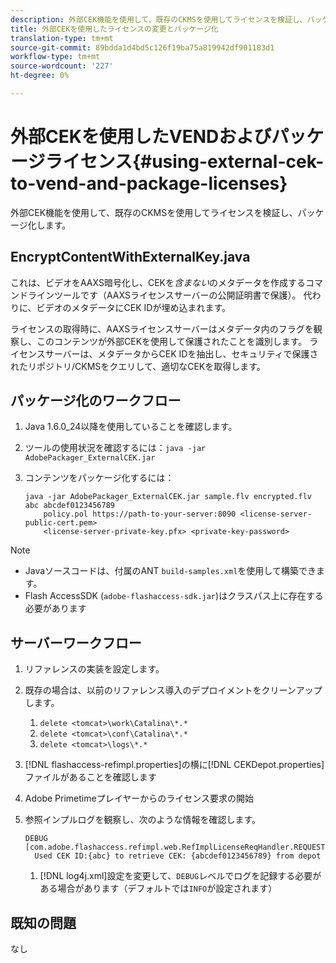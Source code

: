 ```yaml
---
description: 外部CEK機能を使用して、既存のCKMSを使用してライセンスを検証し、パッケージ化します。
title: 外部CEKを使用したライセンスの変更とパッケージ化
translation-type: tm+mt
source-git-commit: 89bdda1d4bd5c126f19ba75a819942df901183d1
workflow-type: tm+mt
source-wordcount: '227'
ht-degree: 0%

---
```



# 外部CEKを使用したVENDおよびパッケージライセンス{#using-external-cek-to-vend-and-package-licenses}

外部CEK機能を使用して、既存のCKMSを使用してライセンスを検証し、パッケージ化します。

## EncryptContentWithExternalKey.java

これは、ビデオをAAXS暗号化し、CEKを&#x200B;*含まない*&#x200B;のメタデータを作成するコマンドラインツールです（AAXSライセンスサーバーの公開証明書で保護）。 代わりに、ビデオのメタデータにCEK IDが埋め込まれます。

ライセンスの取得時に、AAXSライセンスサーバーはメタデータ内のフラグを観察し、このコンテンツが外部CEKを使用して保護されたことを識別します。 ライセンスサーバーは、メタデータからCEK IDを抽出し、セキュリティで保護されたリポジトリ/CKMSをクエリして、適切なCEKを取得します。

## パッケージ化のワークフロー

1. Java 1.6.0_24以降を使用していることを確認します。
1. ツールの使用状況を確認するには：`java -jar AdobePackager_ExternalCEK.jar`
1. コンテンツをパッケージ化するには：

   ```
   java -jar AdobePackager_ExternalCEK.jar sample.flv encrypted.flv abc abcdef0123456789 
       policy.pol https://path-to-your-server:8090 <license-server-public-cert.pem> 
       <license-server-private-key.pfx> <private-key-password>
   ```

>[!NOTE]
>
>* Javaソースコードは、付属のANT `build-samples.xml`を使用して構築できます。
>* Flash AccessSDK (`adobe-flashaccess-sdk.jar`)はクラスパス上に存在する必要があります

>



## サーバーワークフロー

1. リファレンスの実装を設定します。
1. 既存の場合は、以前のリファレンス導入のデプロイメントをクリーンアップします。

   1. `delete <tomcat>\work\Catalina\*.*`
   1. `delete <tomcat>\conf\Catalina\*.*`
   1. `delete <tomcat>\logs\*.*`

1. [!DNL flashaccess-refimpl.properties]の横に[!DNL CEKDepot.properties]ファイルがあることを確認します

1. Adobe Primetimeプレイヤーからのライセンス要求の開始
1. 参照インプルログを観察し、次のような情報を確認します。

   ```
   DEBUG [com.adobe.flashaccess.refimpl.web.RefImplLicenseReqHandler.REQUESTS] 
     Used CEK ID:{abc} to retrieve CEK: {abcdef0123456789} from depot
   ```

   1. [!DNL log4j.xml]設定を変更して、`DEBUG`レベルでログを記録する必要がある場合があります（デフォルトでは`INFO`が設定されます）

## 既知の問題

なし
